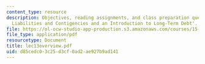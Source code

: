 ```yaml
---
content_type: resource
description: Objectives, reading assignments, and class preparation questions on 'Current
  Liabilities and Contigencies and an Introduction to Long-Term Debt'.
file: https://ol-ocw-studio-app-production.s3.amazonaws.com/courses/15-514-financial-and-managerial-accounting-summer-2003/d85cedc03c25d3cf0ad2ae927b9ad141_lec13overview.pdf
file_type: application/pdf
resourcetype: Document
title: lec13overview.pdf
uid: d85cedc0-3c25-d3cf-0ad2-ae927b9ad141
---
```

